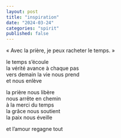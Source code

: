 ```yaml
---
layout: post
title: "inspiration"
date: "2024-03-24"
categories: "spirit"
published: false
---
```


« Avec la prière, je peux racheter le temps. »

le temps s’écoule  
la vérité avance à chaque pas  
vers demain la vie nous prend  
et nous enlève  

la prière nous libère  
nous arrête en chemin  
à la merci du temps  
la grâce nous soutient  
la paix nous éveille  

et l’amour regagne tout  
